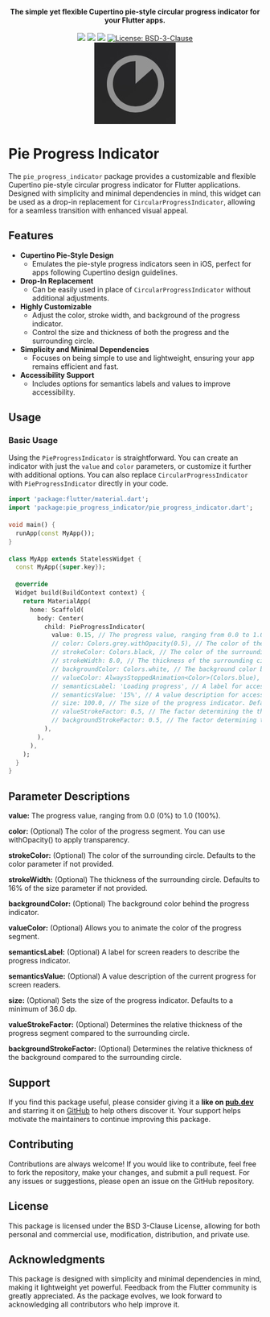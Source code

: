<p align="center" >
  <strong>The simple yet flexible Cupertino pie-style circular progress indicator for your Flutter apps.</strong>
  <br />
  <br />
  <a href="https://pub.dev/packages/pie_progress_indicator"><img src="https://img.shields.io/pub/v/pie_progress_indicator?color=blue" /></a>
  <a href="https://github.com/olerhan/pie_progress_indicator/actions/workflows/flutter_ci.yml"><img src="https://github.com/olerhan/pie_progress_indicator/actions/workflows/flutter_ci.yml/badge.svg" /></a>
  <a href="https://github.com/olerhan/pie_progress_indicator"><img src="https://img.shields.io/github/stars/olerhan/pie_progress_indicator" /></a>
  <a href="https://opensource.org/licenses/BSD-3-Clause"><img src="https://img.shields.io/badge/license-BSD--3--Clause-blue.svg" alt="License: BSD-3-Clause"></a>
  <br />
  <img src="https://raw.githubusercontent.com/olerhan/pie_progress_indicator/main/screenshots/thumbnail.jpg" />
</p>

# Pie Progress Indicator

The `pie_progress_indicator` package provides a customizable and flexible Cupertino pie-style circular progress indicator for Flutter applications. Designed with simplicity and minimal dependencies in mind, this widget can be used as a drop-in replacement for `CircularProgressIndicator`, allowing for a seamless transition with enhanced visual appeal.

## Features

- **Cupertino Pie-Style Design**
  - Emulates the pie-style progress indicators seen in iOS, perfect for apps following Cupertino design guidelines.
- **Drop-In Replacement**
  - Can be easily used in place of `CircularProgressIndicator` without additional adjustments.
- **Highly Customizable**
  - Adjust the color, stroke width, and background of the progress indicator.
  - Control the size and thickness of both the progress and the surrounding circle.
- **Simplicity and Minimal Dependencies**
  - Focuses on being simple to use and lightweight, ensuring your app remains efficient and fast.
- **Accessibility Support**
  - Includes options for semantics labels and values to improve accessibility.

## Usage

### Basic Usage
Using the `PieProgressIndicator` is straightforward. You can create an indicator with just the `value` and `color` parameters, or customize it further with additional options. You can also replace `CircularProgressIndicator` with `PieProgressIndicator` directly in your code.

```dart
import 'package:flutter/material.dart';
import 'package:pie_progress_indicator/pie_progress_indicator.dart';

void main() {
  runApp(const MyApp());
}

class MyApp extends StatelessWidget {
  const MyApp({super.key});

  @override
  Widget build(BuildContext context) {
    return MaterialApp(
      home: Scaffold(
        body: Center(
          child: PieProgressIndicator(
            value: 0.15, // The progress value, ranging from 0.0 to 1.0.
            // color: Colors.grey.withOpacity(0.5), // The color of the progress segment with 50% opacity.
            // strokeColor: Colors.black, // The color of the surrounding circle. Defaults to the color parameter if not provided.
            // strokeWidth: 8.0, // The thickness of the surrounding circle. Defaults to 16% of the size if not provided.
            // backgroundColor: Colors.white, // The background color behind the progress indicator.
            // valueColor: AlwaysStoppedAnimation<Color>(Colors.blue), // An optional animation for the progress color.
            // semanticsLabel: 'Loading progress', // A label for accessibility purposes.
            // semanticsValue: '15%', // A value description for accessibility purposes.
            // size: 100.0, // The size of the progress indicator. Defaults to 36.0 dp minimum if not provided.
            // valueStrokeFactor: 0.5, // The factor determining the thickness of the progress segment relative to the surrounding circle.
            // backgroundStrokeFactor: 0.5, // The factor determining the thickness of the background relative to the surrounding circle.
          ),
        ),
      ),
    );
  }
}
```

## Parameter Descriptions

**value:** The progress value, ranging from 0.0 (0%) to 1.0 (100%).

**color:** (Optional) The color of the progress segment. You can use withOpacity() to apply transparency.

**strokeColor:** (Optional) The color of the surrounding circle. Defaults to the color parameter if not provided.

**strokeWidth:** (Optional) The thickness of the surrounding circle. Defaults to 16% of the size parameter if not provided.

**backgroundColor:** (Optional) The background color behind the progress indicator.

**valueColor:** (Optional) Allows you to animate the color of the progress segment.

**semanticsLabel:** (Optional) A label for screen readers to describe the progress indicator.

**semanticsValue:** (Optional) A value description of the current progress for screen readers.

**size:** (Optional) Sets the size of the progress indicator. Defaults to a minimum of 36.0 dp.

**valueStrokeFactor:** (Optional) Determines the relative thickness of the progress segment compared to the surrounding circle.

**backgroundStrokeFactor:** (Optional) Determines the relative thickness of the background compared to the surrounding circle.

## Support

If you find this package useful, please consider giving it a **like on [pub.dev](https://pub.dev/packages/pie_progress_indicator)** and starring it on [GitHub](https://github.com/olerhan/pie_progress_indicator) to help others discover it. Your support helps motivate the maintainers to continue improving this package.

## Contributing

Contributions are always welcome! If you would like to contribute, feel free to fork the repository, make your changes, and submit a pull request. For any issues or suggestions, please open an issue on the GitHub repository.

## License

This package is licensed under the BSD 3-Clause License, allowing for both personal and commercial use, modification, distribution, and private use.

## Acknowledgments

This package is designed with simplicity and minimal dependencies in mind, making it lightweight yet powerful. Feedback from the Flutter community is greatly appreciated. As the package evolves, we look forward to acknowledging all contributors who help improve it.